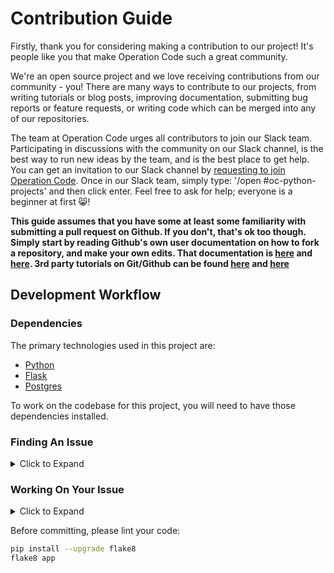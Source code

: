 # Contribution Guide

Firstly, thank you for considering making a contribution to our project! It's people like you that make Operation Code such a great community.

We're an open source project and we love receiving contributions from our community - you! There are many ways to contribute to our projects, from writing tutorials or blog posts, improving documentation, submitting bug reports or feature requests, or writing code which can be merged into any of our repositories.

The team at Operation Code urges all contributors to join our Slack team. Participating in discussions with the community on our Slack channel, is the best way to run new ideas by the team, and is the best place to get help. You can get an invitation to our Slack channel by [requesting to join Operation Code](https://operationcode.org/join). Once in our Slack team, simply type: '/open #oc-python-projects' and then click enter. Feel free to ask for help; everyone is a beginner at first :smile_cat:!

**This guide assumes that you have some at least some familiarity with submitting a pull request on Github. If you don't, that's ok too though. Simply start by reading Github's own user documentation on how to fork a repository, and make your own edits. That documentation is [here](https://help.github.com/articles/about-pull-requests/) and [here](https://help.github.com/articles/creating-a-pull-request/). 3rd party tutorials on Git/Github can be found [here](https://medium.freecodecamp.org/what-is-git-and-how-to-use-it-c341b049ae61) and [here](https://medium.freecodecamp.org/how-to-use-git-efficiently-54320a236369?source=linkShare-e41cd5edcdac-1535829065)**


## Development Workflow

### Dependencies

The primary technologies used in this project are:

- [Python](https://www.python.org)
- [Flask](http://flask.pocoo.org)
- [Postgres](https://www.postgresql.org)

To work on the codebase for this project, you will need to have those dependencies installed.


### Finding An Issue

<details>
	<summary>Click to Expand</summary>
<ul>
<li> After installing the listed dependencies, you can get to work coding on this project. A listing of this repo's issues can be found <a href="https://github.com/OperationCode/resources_api/issues">here</a>. Browse for an issue that you would like to work on. Don't be afraid to ask for help or clarification.</li>
<li> Once you have found an issue, leave a comment stating that you'd like to work on the issue. Once the issue is assigned to you, you may start working on it. </li>
</ul>
</details>

### Working On Your Issue

<details>
	<summary>Click to Expand</summary>

* After forking this repository to your own github account, and cloning it to your dev environment, you can now create a new branch on your machine. It's wise to name this branch, after the issue you are trying to fix, or the feature you are trying to add.

	```bash
	git checkout -b creatingContributionGuide
	```

* In the example above, I have created a new branch, named "creatingContributionGuide". This command also "checks out" the branch, meaning git now knows that is the branch you are working on. You can check what branch you are working on by using the `branch` command.

	```bash
	git branch
	```
* Following my example, `git branch`, would output "creatingContributionGuide" in my terminal.

* Once you have finished working on your issue, push your changes to your own github repo, and then submit a pull request.

* To return to your main `master` branch, type the following command in your terminal.

	```bash
	git checkout master
	```
</details>

Before committing, please lint your code:

```sh
pip install --upgrade flake8
flake8 app
```
